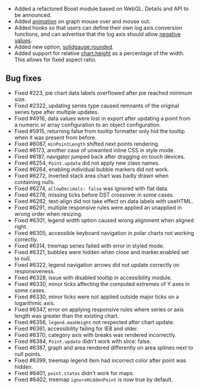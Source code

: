 - Added a refactored Boost module based on WebGL. Details and API to be announced.
- Added [animation](http://api.highcharts.com/highcharts/plotOptions.series.states.hover.animation) on graph mouse over and mouse out.
- Added hooks so that users can define their own log axis conversion functions, and can advertise that the log axis should allow [negative values](http://jsfiddle.net/gh/get/library/pure/highcharts/highcharts/tree/samples/highcharts/yaxis/type-log-negative/).
- Added new option, [solidgauge.rounded](http://api.highcharts.com/highcharts/plotOptions.solidgauge.rounded).
- Added support for relative [chart.height](http://api.highcharts.com/highcharts/chart.height) as a percentage of the width. This allows for fixed aspect ratio.
## Bug fixes 
- Fixed #223, pie chart data labels overflowed after pie reached minimum size.
- Fixed #2322, updating series type caused remnants of the original series type after multiple updates.
- Fixed #4916, data values were lost in export after updating a point from a numeric or array configuration to an object configuration.
- Fixed #5915, returning false from tooltip formatter only hid the tooltip when it was present from before.
- Fixed #6087, ``minPointLength`` shifted next points rendering.
- Fixed #6173, another case of unwanted inline CSS in style mode.
- Fixed #6187, navigator jumped back after dragging on touch devices.
- Fixed #6254, ``Point.update`` did not apply new class names.
- Fixed #6264, enabling individual bubble markers did not work.
- Fixed #6272, inverted stack area chart was badly drawn when containing nulls.
- Fixed #6274, ``allowDecimals: false`` was ignored with flat data.
- Fixed #6278, missing ticks before DST crossover in some cases.
- Fixed #6282, text-align did not take effect on data labels with useHTML.
- Fixed #6291, multiple responsive rules were applied an unapplied in wrong order when resizing.
- Fixed #6301, legend width option caused wrong alignment when aligned right.
- Fixed #6305, accessible keyboard navigation in polar charts not working correctly.
- Fixed #6314, treemap series failed with error in styled mode.
- Fixed #6321, bubbles were hidden when close and marker.enabled set to null.
- Fixed #6322, legend navigation arrows did not update correctly on responsiveness.
- Fixed #6328, issue with disabled tooltip in accessibility module.
- Fixed #6330, minor ticks affecting the computed extremes of Y axes in some cases.
- Fixed #6330, minor ticks were not applied outside major ticks on a logarithmic axis.
- Fixed #6347, error on applying responsive rules where series or axis length was greater than the existing chart.
- Fixed #6356, ``legend.maxHeight`` not respected after chart update.
- Fixed #6361, accessibility failing for IE8 and older.
- Fixed #6370, category axis with breaks was rendered incorrectly.
- Fixed #6384, ``Point.update`` didn't work with slice: false.
- Fixed #6387, graph and area rendered differently on area splines next to null points.
- Fixed #6399, treemap legend item had incorrect color after point was hidden.
- Fixed #6401, ``point.states`` didn't work for maps.
- Fixed #6402, treemap ``ignoreHiddenPoint`` is now true by default.